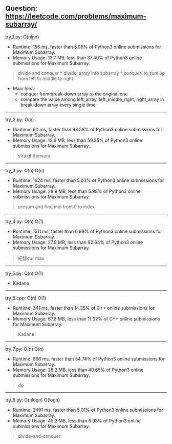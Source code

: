 Question: https://leetcode.com/problems/maximum-subarray/
---

try_1.py: O(nlgn)

* Runtime: 156 ms, faster than 5.08% of Python3 online submissions for Maximum Subarray.
* Memory Usage: 13.7 MB, less than 37.40% of Python3 online submissions for Maximum Subarray.

> divide and conquer
	* divide: array into subarray
	* conquer: to sum up from left to middle to right
* Main Idea: 
	* conquer from break-down array to the original one
	* compare the value among left_array, left_middle_right, right_array in break-down array every single time

---

try_2.py: O(n)

* Runtime: 60 ms, faster than 98.58% of Python3 online submissions for Maximum Subarray.
* Memory Usage: 13.6 MB, less than 59.35% of Python3 online submissions for Maximum Subarray.

> straightforward

---

try_3.py: O(n) O(n)

* Runtime: 1624 ms, faster than 5.03% of Python3 online submissions for Maximum Subarray.
* Memory Usage: 28.9 MB, less than 5.98% of Python3 online submissions for Maximum Subarray.

> presum and find min from 0 to index

---

try_4.py: O(n) O(1)

* Runtime: 1511 ms, faster than 6.99% of Python3 online submissions for Maximum Subarray.
* Memory Usage: 27.9 MB, less than 92.64% of Python3 online submissions for Maximum Subarray.

> 紀錄cur max

---

try_5.py: O(n) O(1)

* Kadane

---

try_6.cpp: O(n) O(1)

* Runtime: 341 ms, faster than 14.35% of C++ online submissions for Maximum Subarray.
* Memory Usage: 67.8 MB, less than 11.32% of C++ online submissions for Maximum Subarray.

> Kadane

---

try_7.py: O(n) O(n)

* Runtime: 866 ms, faster than 54.74% of Python3 online submissions for Maximum Subarray.
* Memory Usage: 28.2 MB, less than 40.65% of Python3 online submissions for Maximum Subarray.

> dp

---

try_8.py: O(nlogn) O(logn)

* Runtime: 2491 ms, faster than 5.01% of Python3 online submissions for Maximum Subarray.
* Memory Usage: 45.2 MB, less than 6.95% of Python3 online submissions for Maximum Subarray.

> divide-and-conquer